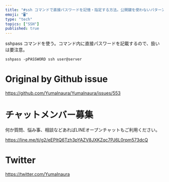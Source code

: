 ```yaml
---
title: "#ssh コマンドで直接パスワードを記憶・指定する方法。公開鍵を使わないパターン。"
emoji: "🖥"
type: "tech"
topics: ["SSH"]
published: true
---
```


sshpass コマンドを使う。コマンド内に直接パスワードを記載するので、扱いは要注意。

```
sshpass -pPASSWORD ssh user@server
```


# Original by Github issue

<a href="https://github.com/YumaInaura/YumaInaura/issues/553">https://github.com/YumaInaura/YumaInaura/issues/553</a>








<!-- Update From Qiita API -->

# チャットメンバー募集


何か質問、悩み事、相談などあればLINEオープンチャットもご利用ください。

https://line.me/ti/g2/eEPltQ6Tzh3pYAZV8JXKZqc7PJ6L0rpm573dcQ





# Twitter


https://twitter.com/YumaInaura


<!-- Update From Qiita API -->


